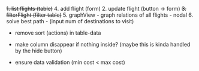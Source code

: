 ~~1. list flights (table)~~
4. add flight (form)
2. update flight (button -> form)
~~3. filterFlight (filter table)~~
5. graphView - graph relations of all flights - nodal
6. solve best path - (input num of destinations to visit)

- remove sort (actions) in table-data
- make column disappear if nothing inside? (maybe this is kinda handled by the hide button)

- ensure data validation (min cost < max cost)